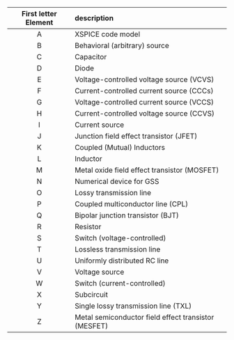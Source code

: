 | First letter Element   | description                                            |
|:----------------------:|:-------------------------------------------------------|
| A                      | XSPICE code model                                      |
| B                      | Behavioral (arbitrary) source                          |
| C                      | Capacitor                                              |
| D                      | Diode                                                  |
| E                      | Voltage-controlled voltage source (VCVS)               |
| F                      | Current-controlled current source (CCCs)               |
| G                      | Voltage-controlled current source (VCCS)               |
| H                      | Current-controlled voltage source (CCVS)               |
| I                      | Current source                                         |
| J                      | Junction field effect transistor (JFET)                |
| K                      | Coupled (Mutual) Inductors                             |
| L                      | Inductor                                               |
| M                      | Metal oxide field effect transistor (MOSFET)           |
| N                      | Numerical device for GSS                               |
| O                      | Lossy transmission line                                |
| P                      | Coupled multiconductor line (CPL)                      |
| Q                      | Bipolar junction transistor (BJT)                      |
| R                      | Resistor                                               |
| S                      | Switch (voltage-controlled)                            |
| T                      | Lossless transmission line                             |
| U                      | Uniformly distributed RC line                          |
| V                      | Voltage source                                         |
| W                      | Switch (current-controlled)                            |
| X                      | Subcircuit                                             |
| Y                      | Single lossy transmission line (TXL)                   |
| Z                      | Metal semiconductor field effect transistor (MESFET)   |

